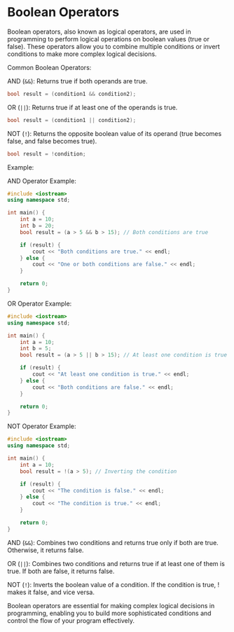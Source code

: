 # Boolean Operators
Boolean operators, also known as logical operators, are used in programming to perform logical operations on boolean values (true or false). These operators allow you to combine multiple conditions or invert conditions to make more complex logical decisions.

Common Boolean Operators:

AND (`&&`):
Returns true if both operands are true.
```cpp
bool result = (condition1 && condition2);
```

OR (`||`):
Returns true if at least one of the operands is true.
```cpp
bool result = (condition1 || condition2);
```

NOT (`!`):
Returns the opposite boolean value of its operand (true becomes false, and false becomes true).
```cpp
bool result = !condition;
```

Example:

AND Operator Example:
```cpp
#include <iostream>
using namespace std;

int main() {
    int a = 10;
    int b = 20;
    bool result = (a > 5 && b > 15); // Both conditions are true

    if (result) {
        cout << "Both conditions are true." << endl;
    } else {
        cout << "One or both conditions are false." << endl;
    }

    return 0;
}
```

OR Operator Example:
```cpp
#include <iostream>
using namespace std;

int main() {
    int a = 10;
    int b = 5;
    bool result = (a > 5 || b > 15); // At least one condition is true

    if (result) {
        cout << "At least one condition is true." << endl;
    } else {
        cout << "Both conditions are false." << endl;
    }

    return 0;
}
```

NOT Operator Example:
```cpp
#include <iostream>
using namespace std;

int main() {
    int a = 10;
    bool result = !(a > 5); // Inverting the condition

    if (result) {
        cout << "The condition is false." << endl;
    } else {
        cout << "The condition is true." << endl;
    }

    return 0;
}
```

AND (`&&`): Combines two conditions and returns true only if both are true. Otherwise, it returns false.

OR (`||`): Combines two conditions and returns true if at least one of them is true. If both are false, it returns false.

NOT (`!`): Inverts the boolean value of a condition. If the condition is true, ! makes it false, and vice versa.

Boolean operators are essential for making complex logical decisions in programming, enabling you to build more sophisticated conditions and control the flow of your program effectively.

